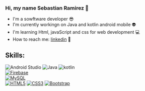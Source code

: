 ### Hi, my name Sebastian Ramirez 👋

  - I'm a sowftware developer :sunglasses:
  - I'm currently workingn on Java and kotlin android mobile :alien:
  - I'm learning Html, javaScript and css for web development :computer:
  - How to reach me: [linkedin](https://www.linkedin.com/in/juan-sebasti%C3%A1n-ram%C3%ADrez-mendoza-677717139/) :incoming_envelope:

## Skills:
![Android Studio](https://img.shields.io/badge/Android_Studio-3DOC84?style=for-the-badge&logo=android-studio&logoColor=white&labelColor=101010)
![Java](https://img.shields.io/badge/Java-E61A1F?style=for-the-badge&logo=java&logoColor=white&labelColor=101010)
![kotlin](https://img.shields.io/badge/kotlin-F2860C?style=for-the-badge&logo=kotlin&logoColor=white&labelColor=101010)</br>
[![Firebase](https://img.shields.io/badge/Firebase-FFCA28?style=for-the-badge&logo=firebase&logoColor=white&labelColor=101010)]()</br>
[![MySQL](https://img.shields.io/badge/MySQL-345FA4?style=for-the-badge&logo=mysql&logoColor=white&labelColor=101010)]()</br>
[![HTML5](https://img.shields.io/badge/html5-DB5D26?style=for-the-badge&logo=html5&logoColor=white&labelColor=101010)]()
[![CSS3](https://img.shields.io/badge/CSS3-345FA4?style=for-the-badge&logo=CSS3&logoColor=white&labelColor=101010)]()
[![Bootstrap](https://img.shields.io/badge/Bootstrap-7010EF?style=for-the-badge&logo=Bootstrap&logoColor=white&labelColor=101010)]()

  
<!--
**JuanRamirezMendoza/JuanRamirezMendoza** is a ✨ _special_ ✨ repository because its `README.md` (this file) appears on your GitHub profile.

Here are some ideas to get you started:

- 🔭 I’m currently working on ...
- 🌱 I’m currently learning ...
- 👯 I’m looking to collaborate on ...
- 🤔 I’m looking for help with ...
- 💬 Ask me about ...
- 📫 How to reach me: ...
- 😄 Pronouns: ...
- ⚡ Fun fact: ...
-->
